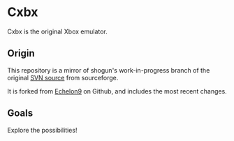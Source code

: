 # Cxbx

Cxbx is the original Xbox emulator.

## Origin

This repository is a mirror of shogun's work-in-progress branch of the original [SVN source](http://sourceforge.net/p/cxbx/code/HEAD/tree/branches/private/shogun/wip/) from sourceforge.

It is forked from [Echelon9](https://github.com/Echelon9) on Github, and includes the most recent changes.

## Goals

Explore the possibilities!
